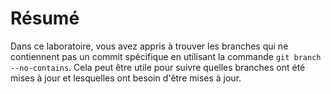 # Résumé

Dans ce laboratoire, vous avez appris à trouver les branches qui ne contiennent pas un commit spécifique en utilisant la commande `git branch --no-contains`. Cela peut être utile pour suivre quelles branches ont été mises à jour et lesquelles ont besoin d'être mises à jour.
